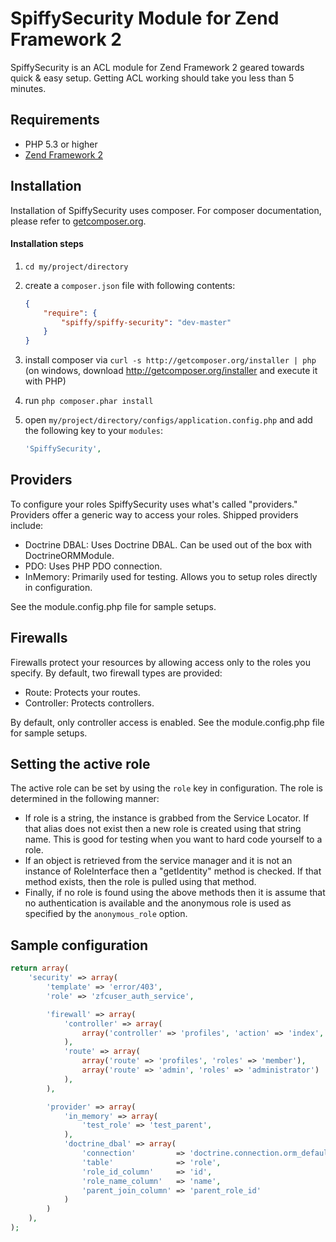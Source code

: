 # SpiffySecurity Module for Zend Framework 2

SpiffySecurity is an ACL module for Zend Framework 2 geared towards quick & easy setup. Getting ACL
working should take you less than 5 minutes.

## Requirements
 - PHP 5.3 or higher
 - [Zend Framework 2](http://www.github.com/zendframework/zf2)

## Installation

Installation of SpiffySecurity uses composer. For composer documentation, please refer to
[getcomposer.org](http://getcomposer.org/).

#### Installation steps

  1. `cd my/project/directory`
  2. create a `composer.json` file with following contents:

     ```json
     {
         "require": {
             "spiffy/spiffy-security": "dev-master"
         }
     }
     ```
  3. install composer via `curl -s http://getcomposer.org/installer | php` (on windows, download
     http://getcomposer.org/installer and execute it with PHP)
  4. run `php composer.phar install`
  5. open `my/project/directory/configs/application.config.php` and add the following key to your `modules`:

     ```php
     'SpiffySecurity',
     ```

## Providers

To configure your roles SpiffySecurity uses what's called "providers." Providers offer a generic way
to access your roles. Shipped providers include:

  - Doctrine DBAL: Uses Doctrine DBAL. Can be used out of the box with DoctrineORMModule.
  - PDO: Uses PHP PDO connection.
  - InMemory: Primarily used for testing. Allows you to setup roles directly in configuration.

See the module.config.php file for sample setups.

## Firewalls

Firewalls protect your resources by allowing access only to the roles you specify. By default, two
firewall types are provided:

  - Route: Protects your routes.
  - Controller: Protects controllers.

By default, only controller access is enabled. See the module.config.php file for sample setups.

## Setting the active role
The active role can be set by using the `role` key in configuration. The role is determined in the following manner:

  - If role is a string, the instance is grabbed from the Service Locator. If that alias does not exist then a new
    role is created using that string name. This is good for testing when you want to hard code yourself to a role.
  - If an object is retrieved from the service manager and it is not an instance of RoleInterface then
    a "getIdentity" method is checked. If that method exists, then the role is pulled using that method.
  - Finally, if no role is found using the above methods then it is assume that no authentication is available and
    the anonymous role is used as specified by the `anonymous_role` option.

## Sample configuration

```php
return array(
    'security' => array(
        'template' => 'error/403',
        'role' => 'zfcuser_auth_service',

        'firewall' => array(
            'controller' => array(
                array('controller' => 'profiles', 'action' => 'index', 'roles' => 'member')
            ),
            'route' => array(
                array('route' => 'profiles', 'roles' => 'member'),
                array('route' => 'admin', 'roles' => 'administrator')
            ),
        ),

        'provider' => array(
            'in_memory' => array(
                'test_role' => 'test_parent',
            ),
            'doctrine_dbal' => array(
                'connection'         => 'doctrine.connection.orm_default',
                'table'              => 'role',
                'role_id_column'     => 'id',
                'role_name_column'   => 'name',
                'parent_join_column' => 'parent_role_id'
            )
        )
    ),
);
```